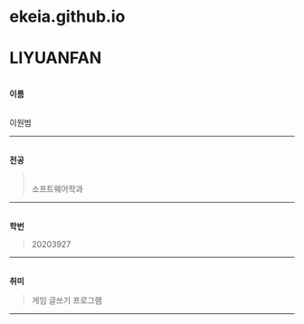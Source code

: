 # ekeia.github.io
# LIYUANFAN

<br/>**이름**

<br/>이원범

---

<br/>**전공**
></br>소프트웨어학과

---

<br/>**학번**
>20203927
---

<br/>**취미**
>게임 글쓰기 프로그램

---
